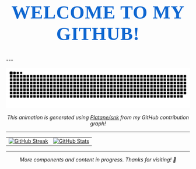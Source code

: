 
<h1 align="center" style="font-size: 3.2rem; font-weight: 700; color: #0F67D1; font-family: cursive; letter-spacing: 1px;">
  WELCOME TO MY GITHUB!
</h1>
---

<p align="center">
  <picture>
    <source media="(prefers-color-scheme: dark)" srcset="https://raw.githubusercontent.com/Auggie0w0/Auggie0w0/main/assets/github-snake-dark.svg" />
    <source media="(prefers-color-scheme: light)" srcset="https://raw.githubusercontent.com/Auggie0w0/Auggie0w0/main/assets/github-snake.svg" />
    <img src="https://raw.githubusercontent.com/Auggie0w0/Auggie0w0/main/assets/github-snake.svg" alt="GitHub Contribution Snake" />
  </picture>
</p>

<p align="center"><i>This animation is generated using <a href="https://github.com/Platane/snk">Platane/snk</a> from my GitHub contribution graph!</i></p>

---

<p align="center">
  <table>
    <tr>
      <td>
        <a href="https://git.io/streak-stats">
          <img height="180em" src="https://streak-stats.demolab.com/?user=Auggie0w0&theme=default&hide_border=true" alt="GitHub Streak" />
        </a>
      </td>
      <td>
        <a href="https://github.com/anuraghazra/github-readme-stats">
          <img height="180em" src="https://github-readme-stats.vercel.app/api?username=Auggie0w0&show_icons=true&theme=default&hide_border=true" alt="GitHub Stats" />
        </a>
      </td>
    </tr>
  </table>
</p>

---

<p align="center"><i>More components and content in progress. Thanks for visiting! 🎉</i></p>
